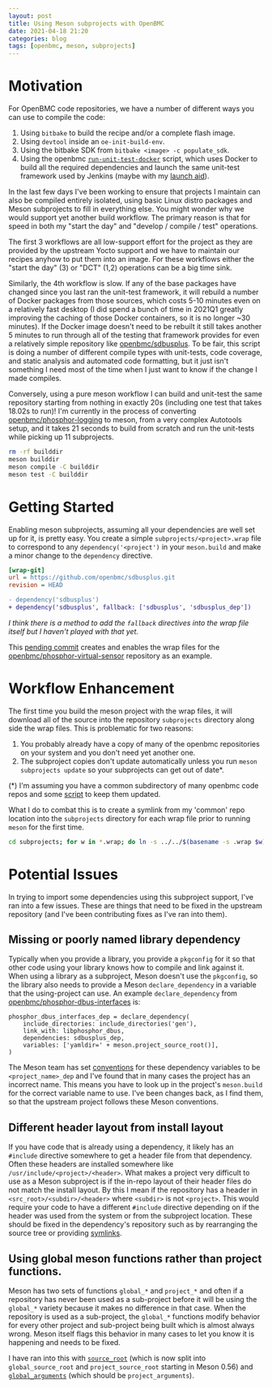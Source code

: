 ```yaml
---
layout: post
title: Using Meson subprojects with OpenBMC
date: 2021-04-18 21:20
categories: blog
tags: [openbmc, meson, subprojects]
---
```


# Motivation

For OpenBMC code repositories, we have a number of different ways you can use
to compile the code:

1. Using `bitbake` to build the recipe and/or a complete flash image.
1. Using `devtool` inside an `oe-init-build-env`.
1. Using the bitbake SDK from `bitbake <image> -c populate_sdk`.
1. Using the openbmc [`run-unit-test-docker`][1] script, which uses Docker to
  build all the required dependencies and launch the same unit-test
  framework used by Jenkins (maybe with my [launch aid][2]).

In the last few days I've been working to ensure that projects I maintain can
also be compiled entirely isolated, using basic Linux distro packages and Meson
subprojects to fill in everything else. You might wonder why we would support
yet another build workflow.  The primary reason is that for speed in both my
"start the day" and "develop / compile / test" operations.
<!--more-->

The first 3 workflows are all low-support effort for the project as they are
provided by the upstream Yocto support and we have to maintain our recipes
anyhow to put them into an image.  For these workflows either the
"start the day" (3) or "DCT" (1,2) operations can be a big time sink.

Similarly, the 4th workflow is slow.  If any of the base packages have changed
since you last ran the unit-test framework, it will rebuild a number of Docker
packages from those sources, which costs 5-10 minutes even on a relatively
fast desktop (I did spend a bunch of time in 2021Q1 greatly improving the
caching of those Docker containers, so it is no longer ~30 minutes).  If the
Docker image doesn't need to be rebuilt it still takes another 5 minutes to
run through all of the testing that framework provides for even a relatively
simple repository like [openbmc/sdbusplus][3].  To be fair, this script is
doing a number of different compile types with unit-tests, code coverage, and
static analysis and automated code formatting, but it just isn't something I
need most of the time when I just want to know if the change I made compiles.

Conversely, using a pure meson workflow I can build and unit-test the same
repository starting from nothing in exactly 20s (including one test that
takes 18.02s to run)!  I'm currently in the process of converting
[openbmc/phosphor-logging][4] to meson, from a very complex Autotools setup,
and it takes 21 seconds to build from scratch and run the unit-tests while
picking up 11 subprojects.

``` sh
rm -rf builddir
meson builddir
meson compile -C builddir
meson test -C builddir
```

# Getting Started

Enabling meson subprojects, assuming all your dependencies are well set up for
it, is pretty easy.  You create a simple `subprojects/<project>.wrap` file to
correspond to any `dependency('<project')` in your `meson.build` and make a
minor change to the `dependency` directive.

``` ini
[wrap-git]
url = https://github.com/openbmc/sdbusplus.git
revision = HEAD
```

``` diff
- dependency('sdbusplus')
+ dependency('sdbusplus', fallback: ['sdbusplus', 'sdbusplus_dep'])
```

_I think there is a method to add the `fallback` directives into the wrap
 file itself but I haven't played with that yet._

This [pending commit][5] creates and enables the wrap files for the
[openbmc/phosphor-virtual-sensor][6] repository as an example.

# Workflow Enhancement

The first time you build the meson project with the wrap files, it will
download all of the source into the repository `subprojects` directory along
side the wrap files.  This is problematic for two reasons:

1. You probably already have a copy of many of the openbmc repositories on
   your system and you don't need yet another one.
2. The subproject copies don't update automatically unless you run `meson
   subprojects update` so your subprojects can get out of date\*.

(\*) I'm assuming you have a common subdirectory of many openbmc code repos and
some [script][7] to keep them updated.

What I do to combat this is to create a symlink from my 'common' repo location
into the `subprojects` directory for each wrap file prior to running `meson`
for the first time.

``` sh
cd subprojects; for w in *.wrap; do ln -s ../../$(basename -s .wrap $w) .; done
```

# Potential Issues

In trying to import some dependencies using this subproject support, I've ran
into a few issues.  These are things that need to be fixed in the upstream
repository (and I've been contributing fixes as I've ran into them).

## Missing or poorly named library dependency

Typically when you provide a library, you provide a `pkgconfig` for it so that
other code using your library knows how to compile and link against it.  When
using a library as a subproject, Meson doesn't use the `pkgconfig`, so the
library also needs to provide a Meson `declare_dependency` in a variable that
the using-project can use.  An example `declare_dependency` from
[openbmc/phosphor-dbus-interfaces][8] is:

``` meson
phosphor_dbus_interfaces_dep = declare_dependency(
    include_directories: include_directories('gen'),
    link_with: libphosphor_dbus,
    dependencies: sdbusplus_dep,
    variables: ['yamldir=' + meson.project_source_root()],
)
```

The Meson team has set [conventions][9] for these dependency variables to be
`<project_name>_dep` and I've found that in many cases the project has an
incorrect name.  This means you have to look up in the project's `meson.build`
for the correct variable name to use.  I've been changes back, as I find them,
so that the upstream project follows these Meson conventions.

## Different header layout from install layout

If you have code that is already using a dependency, it likely has an `#include`
directive somewhere to get a header file from that dependency.  Often these
headers are installed somewhere like `/usr/include/<project>/<header>`.  What
makes a project very difficult to use as a Meson subproject is if the in-repo
layout of their header files do not match the install layout.  By this I mean
if the repository has a header in `<src_root>/<subdir>/<header>` where
`<subdir>` is not `<project>`.  This would require your code to have a
different `#include` directive depending on if the header was used from the
system or from the subproject location.  These should be fixed in the
dependency's repository such as by rearranging the source tree or providing
[symlinks][10].

## Using global meson functions rather than project functions.

Meson has two sets of functions `global_*` and `project_*` and often if a
repository has never been used as a sub-project before it will be using the
`global_*` variety because it makes no difference in that case.  When the
repository is used as a sub-project, the `global_*` functions modify behavior
for every other project and sub-project being built which is almost always
wrong.  Meson itself flags this behavior in many cases to let you know it is
happening and needs to be fixed.

I have ran into this with [`source_root`][11] (which is now split into
`global_source_root` and `project_source_root` starting in Meson 0.56) and
[`global_arguments`][12] (which should be `project_arguments`).

[1]: https://github.com/openbmc/openbmc-build-scripts/blob/17c69eda1542e82c537268ad2a4ce84caf569938/run-unit-test-docker.sh
[2]: https://github.com/williamspatrick/dotfiles/blob/4d7a33b34325f62a0f1ea5ff8a0ff108e3f4813d/env/30_linux/lfopenbmc.zsh#L65
[3]: https://github.com/openbmc/sdbusplus
[4]: https://github.com/openbmc/phosphor-logging
[5]: https://gerrit.openbmc-project.xyz/c/openbmc/phosphor-virtual-sensor/+/42349
[6]: https://github.com/openbmc/phosphor-virtual-sensor
[7]: https://github.com/williamspatrick/dotfiles/blob/4d7a33b34325f62a0f1ea5ff8a0ff108e3f4813d/bin/20_all/obmcsrc-update
[8]: https://github.com/openbmc/phosphor-dbus-interfaces
[9]: https://mesonbuild.com/Subprojects.html#naming-convention-for-dependency-variables
[10]: https://gerrit.openbmc-project.xyz/c/openbmc/pldm/+/42403/1
[11]: https://github.com/openbmc/sdbusplus/commit/d9bb33e26b109881afb04c8aefde7ed170814c2d
[12]: https://gerrit.openbmc-project.xyz/c/openbmc/pldm/+/42404/1
